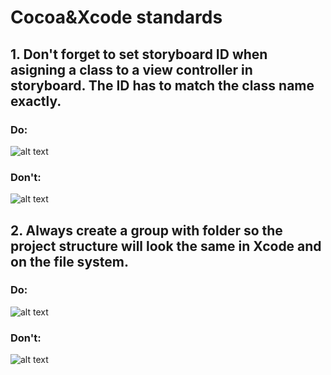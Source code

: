 # Cocoa&Xcode standards

## 1. Don't forget to set storyboard ID when asigning a class to a view controller in storyboard. The ID has to match the class name exactly.

### Do:
![alt text](https://github.com/degordian/ios-coding-standards/blob/assets/docs/Cocoa/assets/storyboardIdentifierdDo.png?raw=true)

### Don't:
![alt text](https://github.com/degordian/ios-coding-standards/blob/assets/docs/Cocoa/assets/storyboardIdentifierdDont.png?raw=true)

## 2. Always create a group with folder so the project structure will look the same in Xcode and on the file system.

### Do:
![alt text](https://github.com/degordian/ios-coding-standards/blob/assets/docs/Cocoa/assets/folderDo.png?raw=true)

### Don't:
![alt text](https://github.com/degordian/ios-coding-standards/blob/assets/docs/Cocoa/assets/folderDont.png?raw=true)

